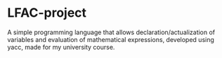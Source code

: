 # LFAC-project

A simple programming language that allows declaration/actualization of variables and evaluation of mathematical expressions, developed using yacc, made for my university course.